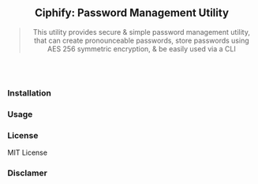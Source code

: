 <div align="center">
  
## Ciphify: Password Management Utility

> This utility provides secure & simple password management utility, that can create pronounceable passwords, store passwords using AES 256 symmetric encryption, & be easily used via a CLI



<div align="left">
<br>
<br>


### Installation

### Usage

### License

MIT License

### Disclamer
